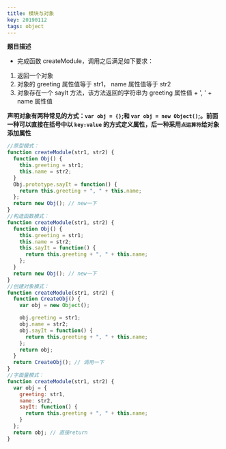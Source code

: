 ```yaml
---
title: 模块与对象
key: 20190112
tags: object
---
```


<!--more-->

**题目描述**

- 完成函数 createModule，调用之后满足如下要求：

1. 返回一个对象
2. 对象的 greeting 属性值等于 str1， name 属性值等于 str2
3. 对象存在一个 sayIt 方法，该方法返回的字符串为 greeting 属性值 + ', ' + name 属性值

**声明对象有两种常见的方式：`var obj = {}`;和 `var obj = new Object()`;。前面一种可以直接在括号中以 `key:value` 的方式定义属性，后一种采用`点运算符`给对象添加属性**

```javascript
//原型模式：
function createModule(str1, str2) {
  function Obj() {
    this.greeting = str1;
    this.name = str2;
  }
  Obj.prototype.sayIt = function() {
    return this.greeting + ", " + this.name;
  };
  return new Obj(); // new一下
}
//构造函数模式：
function createModule(str1, str2) {
  function Obj() {
    this.greeting = str1;
    this.name = str2;
    this.sayIt = function() {
      return this.greeting + ", " + this.name;
    };
  }
  return new Obj(); // new一下
}
//创建对象模式：
function createModule(str1, str2) {
  function CreateObj() {
    var obj = new Object();

    obj.greeting = str1;
    obj.name = str2;
    obj.sayIt = function() {
      return this.greeting + ", " + this.name;
    };
    return obj;
  }
  return CreateObj(); // 调用一下
}
//字面量模式：
function createModule(str1, str2) {
  var obj = {
    greeting: str1,
    name: str2,
    sayIt: function() {
      return this.greeting + ", " + this.name;
    }
  };
  return obj; // 直接return
}
```
